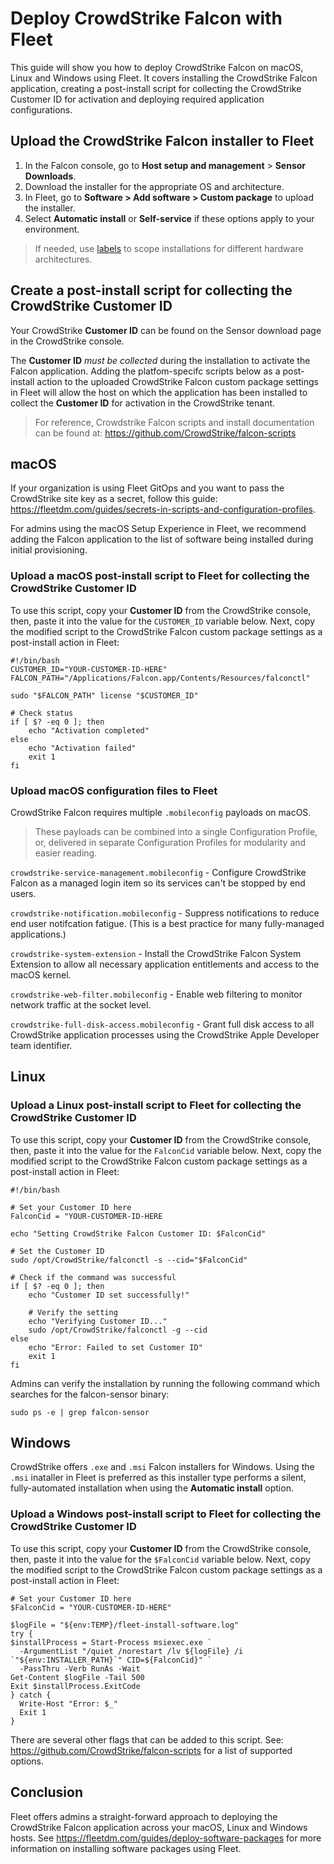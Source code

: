 # Deploy CrowdStrike Falcon with Fleet

This guide will show you how to deploy CrowdStrike Falcon on macOS, Linux and Windows using Fleet. It covers installing the CrowdStrike Falcon application, creating a post-install script for collecting the CrowdStrike Customer ID for activation and deploying required application configurations.

## Upload the CrowdStrike Falcon installer to Fleet

1. In the Falcon console, go to **Host setup and management** > **Sensor Downloads**. 
2. Download the installer for the appropriate OS and architecture.
3. In Fleet, go to **Software > Add software > Custom package** to upload the installer.
4. Select **Automatic install** or **Self-service** if these options apply to your environment.

>If needed, use [labels](https://fleetdm.com/guides/managing-labels-in-fleet) to scope installations for different hardware architectures.

## Create a post-install script for collecting the CrowdStrike Customer ID

Your CrowdStrike **Customer ID** can be found on the Sensor download page in the CrowdStrike console.

The **Customer ID** _must be collected_ during the installation to activate the Falcon application. Adding the platfom-specifc scripts below as a post-install action to the uploaded CrowdStrike Falcon custom package settings in Fleet will allow the host on which the application has been installed to collect the **Customer ID** for activation in the CrowdStrike tenant. 

>For reference, Crowdstrike Falcon scripts and install documentation can be found at: https://github.com/CrowdStrike/falcon-scripts

## macOS

If your organization is using Fleet GitOps and you want to pass the CrowdStrike site key as a secret, follow this guide: https://fleetdm.com/guides/secrets-in-scripts-and-configuration-profiles.

For admins using the macOS Setup Experience in Fleet, we recommend adding the Falcon application to the list of software being installed during initial provisioning.

### Upload a macOS post-install script to Fleet for collecting the CrowdStrike Customer ID

To use this script, copy your **Customer ID** from the CrowdStrike console, then, paste it into the value for the `CUSTOMER_ID` variable below. Next, copy the modified script to the CrowdStrike Falcon custom package settings as a post-install action in Fleet:

```
#!/bin/bash
CUSTOMER_ID="YOUR-CUSTOMER-ID-HERE"
FALCON_PATH="/Applications/Falcon.app/Contents/Resources/falconctl"

sudo "$FALCON_PATH" license "$CUSTOMER_ID"

# Check status
if [ $? -eq 0 ]; then
    echo "Activation completed"
else
    echo "Activation failed"
    exit 1
fi
```

### Upload macOS configuration files to Fleet

CrowdStrike Falcon requires multiple `.mobileconfig` payloads on macOS.

>These payloads can be combined into a single Configuration Profile, or, delivered in separate Configuration Profiles for modularity and easier reading.

`crowdstrike-service-management.mobileconfig` - Configure CrowdStrike Falcon as a managed login item so its services can't be stopped by end users.

`crowdstrike-notification.mobileconfig` - Suppress notifications to reduce end user notifcation fatigue. (This is a best practice for many fully-managed applications.)

`crowdstrike-system-extension` - Install the CrowdStrike Falcon System Extension to allow all necessary application entitlements and access to the macOS kernel.

`crowdstrike-web-filter.mobileconfig` - Enable web filtering to monitor network traffic at the socket level.

`crowdstrike-full-disk-access.mobileconfig` - Grant full disk access to all CrowdStrike application processes using the CrowdStrike Apple Developer team identifier.

## Linux

### Upload a Linux post-install script to Fleet for collecting the CrowdStrike Customer ID

To use this script, copy your **Customer ID** from the CrowdStrike console, then, paste it into the value for the `FalconCid` variable below. Next, copy the modified script to the CrowdStrike Falcon custom package settings as a post-install action in Fleet:

```
#!/bin/bash

# Set your Customer ID here
FalconCid = "YOUR-CUSTOMER-ID-HERE

echo "Setting CrowdStrike Falcon Customer ID: $FalconCid"

# Set the Customer ID
sudo /opt/CrowdStrike/falconctl -s --cid="$FalconCid"

# Check if the command was successful
if [ $? -eq 0 ]; then
    echo "Customer ID set successfully!"
    
    # Verify the setting
    echo "Verifying Customer ID..."
    sudo /opt/CrowdStrike/falconctl -g --cid
else
    echo "Error: Failed to set Customer ID"
    exit 1
fi
```

Admins can verify the installation by running the following command which searches for the falcon-sensor binary:

```
sudo ps -e | grep falcon-sensor
```

## Windows

CrowdStrike offers `.exe` and `.msi` Falcon installers for Windows. Using the `.msi` inataller in Fleet is preferred as this installer type performs a silent, fully-automated installation when using the **Automatic install** option.

### Upload a Windows post-install script to Fleet for collecting the CrowdStrike Customer ID

To use this script, copy your **Customer ID** from the CrowdStrike console, then, paste it into the value for the `$FalconCid` variable below. Next, copy the modified script to the CrowdStrike Falcon custom package settings as a post-install action in Fleet:

```
# Set your Customer ID here
$FalconCid = "YOUR-CUSTOMER-ID-HERE"

$logFile = "${env:TEMP}/fleet-install-software.log"
try {
$installProcess = Start-Process msiexec.exe `
  -ArgumentList "/quiet /norestart /lv ${logFile} /i `"${env:INSTALLER_PATH}`" CID=${FalconCid}" `
  -PassThru -Verb RunAs -Wait
Get-Content $logFile -Tail 500
Exit $installProcess.ExitCode
} catch {
  Write-Host "Error: $_"
  Exit 1
}
```

There are several other flags that can be added to this script. See: https://github.com/CrowdStrike/falcon-scripts for a list of supported options.

## Conclusion

Fleet offers admins a straight-forward approach to deploying the CrowdStrike Falcon application across your macOS, Linux and Windows hosts. See https://fleetdm.com/guides/deploy-software-packages for more information on installing software packages using Fleet.

<meta name="articleTitle" value="Deploy CrowdStrike with Fleet">
<meta name="authorFullName" value="Harrison Ravazzolo">
<meta name="authorGitHubUsername" value="harrisonravazzolo">
<meta name="category" value="guides">
<meta name="publishedOn" value="2025-08-11">
<meta name="description" value="Deploy CrowdStrike with Fleet">
<meta name="articleImageUrl" value="../website/assets/images/articles/fleet-crowdstrike-cover-800x450@2x.png">
